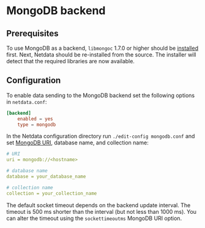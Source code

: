 # MongoDB backend

## Prerequisites

To use MongoDB as a backend, `libmongoc` 1.7.0 or higher should be
[installed](http://mongoc.org/libmongoc/current/installing.html) first. Next, Netdata should be re-installed from the
source. The installer will detect that the required libraries are now available.

## Configuration

To enable data sending to the MongoDB backend set the following options in `netdata.conf`:

```conf
[backend]
    enabled = yes
    type = mongodb
```

In the Netdata configuration directory run `./edit-config mongodb.conf` and set [MongoDB
URI](https://docs.mongodb.com/manual/reference/connection-string/), database name, and collection name:

```yaml
# URI
uri = mongodb://<hostname>

# database name
database = your_database_name

# collection name
collection = your_collection_name
```

The default socket timeout depends on the backend update interval. The timeout is 500 ms shorter than the interval (but
not less than 1000 ms). You can alter the timeout using the `sockettimeoutms` MongoDB URI option.

